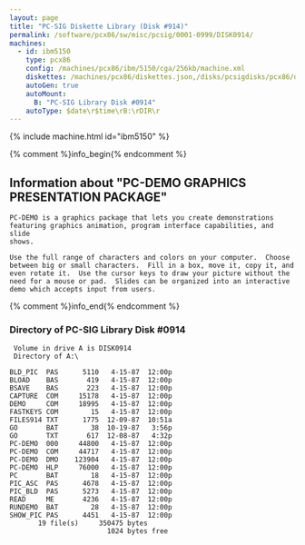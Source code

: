 ```yaml
---
layout: page
title: "PC-SIG Diskette Library (Disk #914)"
permalink: /software/pcx86/sw/misc/pcsig/0001-0999/DISK0914/
machines:
  - id: ibm5150
    type: pcx86
    config: /machines/pcx86/ibm/5150/cga/256kb/machine.xml
    diskettes: /machines/pcx86/diskettes.json,/disks/pcsigdisks/pcx86/diskettes.json
    autoGen: true
    autoMount:
      B: "PC-SIG Library Disk #0914"
    autoType: $date\r$time\rB:\rDIR\r
---
```


{% include machine.html id="ibm5150" %}

{% comment %}info_begin{% endcomment %}

## Information about "PC-DEMO GRAPHICS PRESENTATION PACKAGE"

    PC-DEMO is a graphics package that lets you create demonstrations
    featuring graphics animation, program interface capabilities, and slide
    shows.
    
    Use the full range of characters and colors on your computer.  Choose
    between big or small characters.  Fill in a box, move it, copy it, and
    even rotate it.  Use the cursor keys to draw your picture without the
    need for a mouse or pad.  Slides can be organized into an interactive
    demo which accepts input from users.
{% comment %}info_end{% endcomment %}


### Directory of PC-SIG Library Disk #0914

     Volume in drive A is DISK0914
     Directory of A:\

    BLD_PIC  PAS      5110   4-15-87  12:00p
    BLOAD    BAS       419   4-15-87  12:00p
    BSAVE    BAS       223   4-15-87  12:00p
    CAPTURE  COM     15178   4-15-87  12:00p
    DEMO     COM     18995   4-15-87  12:00p
    FASTKEYS COM        15   4-15-87  12:00p
    FILES914 TXT      1775  12-09-87  10:51a
    GO       BAT        38  10-19-87   3:56p
    GO       TXT       617  12-08-87   4:32p
    PC-DEMO  000     44800   4-15-87  12:00p
    PC-DEMO  COM     44717   4-15-87  12:00p
    PC-DEMO  DMO    123904   4-15-87  12:00p
    PC-DEMO  HLP     76000   4-15-87  12:00p
    PC       BAT        18   4-15-87  12:00p
    PIC_ASC  PAS      4678   4-15-87  12:00p
    PIC_BLD  PAS      5273   4-15-87  12:00p
    READ     ME       4236   4-15-87  12:00p
    RUNDEMO  BAT        28   4-15-87  12:00p
    SHOW_PIC PAS      4451   4-15-87  12:00p
           19 file(s)     350475 bytes
                            1024 bytes free
